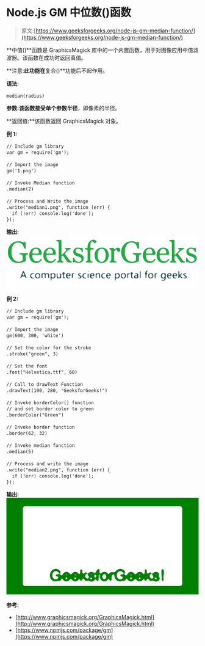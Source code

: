 # Node.js GM 中位数()函数

> 原文:[https://www.geeksforgeeks.org/node-js-gm-median-function/](https://www.geeksforgeeks.org/node-js-gm-median-function/)

**中值()**函数是 GraphicsMagick 库中的一个内置函数，用于对图像应用中值滤波器。该函数在成功时返回真值。

**注意:**此功能在**复合()**功能后不起作用。

**语法:**

```
median(radius)
```

**参数:**该函数接受单个参数**半径**，即像素的半径。

**返回值:**该函数返回 GraphicsMagick 对象。

**例 1:**

```
// Include gm library
var gm = require('gm');

// Import the image
gm('1.png')

// Invoke Median function
.median(2)

// Process and Write the image
.write("median1.png", function (err) {
  if (!err) console.log('done');
});
```

**输出:**
![](img/e4d44c7a2d1e5b6ed20d021a7196cdc3.png)

**例 2:**

```
// Include gm library
var gm = require('gm');

// Import the image
gm(600, 300, 'white')

// Set the color for the stroke
.stroke("green", 3)

// Set the font 
.font("Helvetica.ttf", 60)

// Call to drawText Function
.drawText(100, 280, "GeeksforGeeks!")

// Invoke borderColor() function
// and set border color to green
.borderColor("Green")

// Invoke border function
.border(62, 32)

// Invoke median function
.median(5)

// Process and write the image 
.write("median2.png", function (err) {
  if (!err) console.log('done');
});
```

**输出:**
![](img/18dc38b011b2066b79f70a1f8953452a.png)

**参考:**

*   [http://www.graphicsmagick.org/GraphicsMagick.html](http://www.graphicsmagick.org/GraphicsMagick.html)
*   [https://www.npmjs.com/package/gm](https://www.npmjs.com/package/gm)